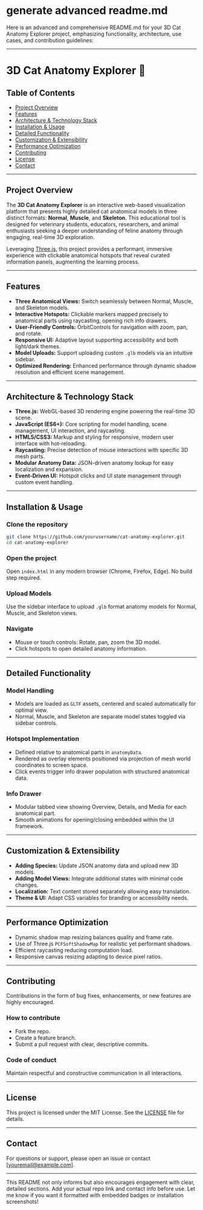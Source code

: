 
# generate advanced readme.md

Here is an advanced and comprehensive README.md for your 3D Cat Anatomy Explorer project, emphasizing functionality, architecture, use cases, and contribution guidelines:

***

# 3D Cat Anatomy Explorer 🐾

## Table of Contents

- [Project Overview](#project-overview)
- [Features](#features)
- [Architecture \& Technology Stack](#architecture--technology-stack)
- [Installation \& Usage](#installation--usage)
- [Detailed Functionality](#detailed-functionality)
- [Customization \& Extensibility](#customization--extensibility)
- [Performance Optimization](#performance-optimization)
- [Contributing](#contributing)
- [License](#license)
- [Contact](#contact)

***

## Project Overview

The **3D Cat Anatomy Explorer** is an interactive web-based visualization platform that presents highly detailed cat anatomical models in three distinct formats: **Normal**, **Muscle**, and **Skeleton**. This educational tool is designed for veterinary students, educators, researchers, and animal enthusiasts seeking a deeper understanding of feline anatomy through engaging, real-time 3D exploration.

Leveraging [Three.js](https://threejs.org), this project provides a performant, immersive experience with clickable anatomical hotspots that reveal curated information panels, augmenting the learning process.

***

## Features

- **Three Anatomical Views:** Switch seamlessly between Normal, Muscle, and Skeleton models.
- **Interactive Hotspots:** Clickable markers mapped precisely to anatomical parts using raycasting, opening rich info drawers.
- **User-Friendly Controls:** OrbitControls for navigation with zoom, pan, and rotate.
- **Responsive UI:** Adaptive layout supporting accessibility and both light/dark themes.
- **Model Uploads:** Support uploading custom `.glb` models via an intuitive sidebar.
- **Optimized Rendering:** Enhanced performance through dynamic shadow resolution and efficient scene management.

***

## Architecture \& Technology Stack

- **Three.js:** WebGL-based 3D rendering engine powering the real-time 3D scene.
- **JavaScript (ES6+):** Core scripting for model handling, scene management, UI interaction, and raycasting.
- **HTML5/CSS3:** Markup and styling for responsive, modern user interface with hot-reloading.
- **Raycasting:** Precise detection of mouse interactions with specific 3D mesh parts.
- **Modular Anatomy Data:** JSON-driven anatomy lookup for easy localization and expansion.
- **Event-Driven UI:** Hotspot clicks and UI state management through custom event handling.

***

## Installation \& Usage

### Clone the repository

```bash
git clone https://github.com/yourusername/cat-anatomy-explorer.git
cd cat-anatomy-explorer
```


### Open the project

Open `index.html` in any modern browser (Chrome, Firefox, Edge). No build step required.

### Upload Models

Use the sidebar interface to upload `.glb` format anatomy models for Normal, Muscle, and Skeleton views.

### Navigate

- Mouse or touch controls: Rotate, pan, zoom the 3D model.
- Click hotspots to open detailed anatomy information.

***

## Detailed Functionality

### Model Handling

- Models are loaded as `GLTF` assets, centered and scaled automatically for optimal view.
- Normal, Muscle, and Skeleton are separate model states toggled via sidebar controls.


### Hotspot Implementation

- Defined relative to anatomical parts in `anatomyData`.
- Rendered as overlay elements positioned via projection of mesh world coordinates to screen space.
- Click events trigger info drawer population with structured anatomical data.


### Info Drawer

- Modular tabbed view showing Overview, Details, and Media for each anatomical part.
- Smooth animations for opening/closing embedded within the UI framework.

***

## Customization \& Extensibility

- **Adding Species:** Update JSON anatomy data and upload new 3D models.
- **Adding Model Views:** Integrate additional states with minimal code changes.
- **Localization:** Text content stored separately allowing easy translation.
- **Theme \& UI:** Adapt CSS variables for branding or accessibility needs.

***

## Performance Optimization

- Dynamic shadow map resizing balances quality and frame rate.
- Use of Three.js `PCFSoftShadowMap` for realistic yet performant shadows.
- Efficient raycasting reducing computation load.
- Responsive canvas resizing adapting to device pixel ratios.

***

## Contributing

Contributions in the form of bug fixes, enhancements, or new features are highly encouraged.

### How to contribute

- Fork the repo.
- Create a feature branch.
- Submit a pull request with clear, descriptive commits.


### Code of conduct

Maintain respectful and constructive communication in all interactions.

***

## License

This project is licensed under the MIT License. See the [LICENSE](LICENSE) file for details.

***

## Contact

For questions or support, please open an issue or contact [youremail@example.com].

***

This README not only informs but also encourages engagement with clear, detailed sections. Add your actual repo link and contact info before use. Let me know if you want it formatted with embedded badges or installation screenshots!

